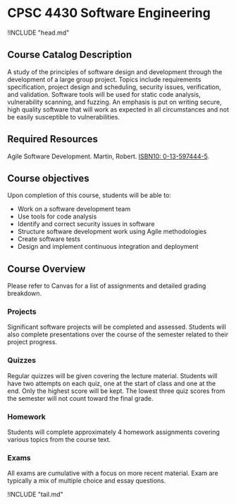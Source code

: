 CPSC 4430 Software Engineering
==============================

!INCLUDE "head.md"

Course Catalog Description
--------------------------

A study of the principles of software design and development through the development of a large group project. Topics include requirements specification, project design and scheduling, security issues, verification, and validation. Software tools will be used for static code analysis, vulnerability scanning, and fuzzing. An emphasis is put on writing secure, high quality software that will work as expected in all circumstances and not be easily susceptible to vulnerabilities.

Required Resources
------------------

Agile Software Development. Martin, Robert. [ISBN10: 0-13-597444-5](https://www.worldcat.org/title/agile-software-development-principles-patterns-and-practices/oclc/464165443). 


Course objectives
-----------------

Upon completion of this course, students will be able to:

- Work on a software development team
- Use tools for code analysis
- Identify and correct security issues in software
- Structure software development work using Agile methodologies
- Create software tests
- Design and implement continuous integration and deployment

Course Overview
---------------

Please refer to Canvas for a list of assignments and detailed grading breakdown.

### Projects

Significant software projects will be completed and assessed. Students will also complete presentations over the course of the semester related to their project progress.

### Quizzes

Regular quizzes will be given covering the lecture material. Students will have two attempts on each quiz, one at the start of class and one at the end. Only the highest score will be kept. The lowest three quiz scores from the semester will not count toward the final grade.

### Homework

Students will complete approximately 4 homework assignments covering various topics from the course text.

### Exams

All exams are cumulative with a focus on more recent material. Exam are typically a mix of multiple choice and essay questions.

!INCLUDE "tail.md"
